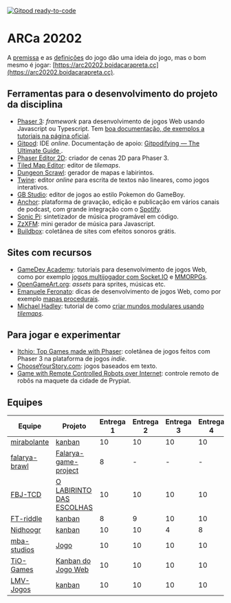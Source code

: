 [![Gitpod ready-to-code](https://img.shields.io/badge/Gitpod-ready--to--code-blue?logo=gitpod)](https://gitpod.io/#https://github.com/boidacarapreta/arc20202)

# ARCa 20202

A [premissa](https://github.com/boidacarapreta/arc20202/blob/main/docs/premissa.md) e as [definições](https://github.com/boidacarapreta/arc20202/blob/main/docs/definições.md) do jogo dão uma ideia do jogo, mas o bom mesmo é jogar: [https://arc20202.boidacarapreta.cc](https://arc20202.boidacarapreta.cc).

## Ferramentas para o desenvolvimento do projeto da disciplina

- [Phaser 3](https://phaser.io): _framework_ para desenvolvimento de jogos Web usando Javascript ou Typescript. Tem [boa documentação, de exemplos a tutoriais na página oficial](https://phaser.io/learn).
- [Gitpod](https://www.gitpod.io/): IDE _online_. Documentação de apoio: [Gitpodifying — The Ultimate Guide
  ](https://www.gitpod.io/blog/gitpodify/).
- [Phaser Editor 2D](https://github.com/PhaserEditor2D/PhaserEditor): criador de cenas 2D para Phaser 3.
- [Tiled Map Editor](https://www.mapeditor.org/): editor de _tilemaps_.
- [Dungeon Scrawl](https://dungeonscrawl.com/): gerador de mapas e labirintos.
- [Twine](https://twinery.org): editor _online_ para escrita de textos não lineares, como jogos interativos.
- [GB Studio](https://www.gbstudio.dev/): editor de jogos ao estilo Pokemon do GameBoy.
- [Anchor](https://anchor.fm): plataforma de gravação, edição e publicação em vários canais de podcast, com grande integração com o [Spotify](https://spotify.com).
- [Sonic Pi](https://sonic-pi.net/): sintetizador de música programável em código.
- [ZzXFM](https://keithclark.co.uk/articles/zzfxm/): mini gerador de música para Javascript.
- [Buildbox](https://www.buildbox.com/13-places-to-find-free-game-sound-effects/): coletânea de sites com efeitos sonoros grátis.

## Sites com recursos

- [GameDev Academy](https://gamedevacademy.org/): tutoriais para desenvolvimento de jogos Web, como por exemplo [jogos multijogador com Socket.IO](https://gamedevacademy.org/create-a-basic-multiplayer-game-in-phaser-3-with-socket-io-part-1/) e [MMORPGs](https://phasertutorials.com/how-to-create-a-phaser-3-mmorpg-part-1/).
- [OpenGameArt.org](https://opengameart.org/): _assets_ para sprites, músicas etc.
- [Emanuele Feronato](https://www.emanueleferonato.com/): dicas de desenvolvimento de jogos Web, como por exemplo [mapas procedurais](https://www.emanueleferonato.com/2019/01/29/javascript-procedural-dungeon-generator-found-on-github-fixed-a-bit-and-about-to-be-expanded/).
- [Michael Hadley](https://medium.com/@michaelwesthadley): tutorial de como [criar mundos modulares usando _tilemaps_](https://medium.com/@michaelwesthadley/modular-game-worlds-in-phaser-3-tilemaps-1-958fc7e6bbd6).

## Para jogar e experimentar

- [Itchio: Top Games made with Phaser](https://itch.io/games/made-with-phaser): coletânea de jogos feitos com Phaser 3 na plataforma de jogos _indie_.
- [ChooseYourStory.com](https://chooseyourstory.com/): jogos baseados em texto.
- [Game with Remote Controlled Robots over Internet](https://www.kickstarter.com/projects/remotegames/game-with-remote-controlled-robots-over-internet): controle remoto de robôs na maquete da cidade de Prypiat.

## Equipes

| Equipe                                            | Projeto                                                                                    | Entrega 1 | Entrega 2 | Entrega 3 | Entrega 4 | Entrega 5 | Entrega 6 | Entrega 7 | Entrega 8 |
| ------------------------------------------------- | ------------------------------------------------------------------------------------------ | --------- | --------- | --------- | --------- | --------- | --------- | --------- | --------- |
| [mirabolante](https://github.com/mirabolante)     | [kanban](https://github.com/mirabolante/jogo-web/projects/1)                               | 10        | 10        | 10        | 10        | 10        | 10        | 10        | 10        |
| [falarya-brawl](https://github.com/falarya-brawl) | [Falarya-game-project](https://github.com/falarya-brawl/falarya-game/projects/1)           | 8         | -         | -         | -         | -         | -         | -         | -         |
| [FBJ-TCD](https://github.com/FBJ-TCD)             | [O LABIRINTO DAS ESCOLHAS](https://github.com/FBJ-TCD/O-LABIRINTO-DAS-ESCOLHAS/projects/1) | 10        | 10        | 10        | 10        | 10        | 10        | 10        | 0         |
| [FT-riddle](https://github.com/FT-riddle)         | [kanban](https://github.com/FT-riddle/jogo-web/projects/1)                                 | 8         | 9         | 10        | 10        | 10        | 10        | 8         | 5         |
| [Nidhoogr](https://github.com/Nidhoogr)           | [kanban](https://github.com/Nidhoogr/Yggdrasil/projects/2)                                 | 10        | 10        | 4         | 8         | 4         | 5         | 4         | 5         |
| [mba-studios](https://github.com/mba-studios)     | [Jogo](https://github.com/mba-studios/mba-studios/projects/2)                              | 10        | 10        | 10        | 10        | 10        | 10        | 10        | 10        |
| [TiO-Games](https://github.com/TiO-Games)         | [Kanban do Jogo Web](https://github.com/TiO-Games/jogo_web/projects/1)                     | 10        | 10        | 10        | 10        | 10        | 10        | 10        | 8         |
| [LMV-Jogos](https://github.com/LMV-Jogos)         | [kanban](https://github.com/LMV-Jogos/Jogo/projects/1)                                     | 10        | 10        | 10        | 10        | 10        | 10        | 10        | 10        |

